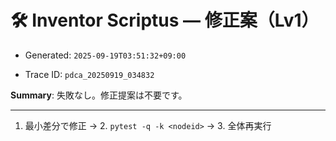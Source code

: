 # 🛠️ Inventor Scriptus — 修正案（Lv1）

- Generated: `2025-09-19T03:51:32+09:00`

- Trace ID: `pdca_20250919_034832`

**Summary**: 失敗なし。修正提案は不要です。


---

1. 最小差分で修正 → 2. `pytest -q -k <nodeid>` → 3. 全体再実行